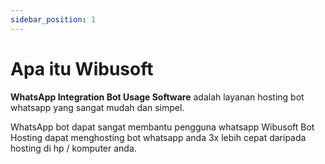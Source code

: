 ```yaml
---
sidebar_position: 1
---
```


# Apa itu Wibusoft

**WhatsApp Integration Bot Usage Software** adalah layanan hosting bot whatsapp yang sangat mudah dan simpel.

WhatsApp bot dapat sangat membantu pengguna whatsapp
Wibusoft Bot Hosting dapat menghosting bot whatsapp anda 3x lebih cepat daripada hosting di hp / komputer anda.
